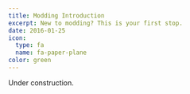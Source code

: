 ```yaml
---
title: Modding Introduction
excerpt: New to modding? This is your first stop.
date: 2016-01-25
icon:
  type: fa
  name: fa-paper-plane
color: green
---
```


Under construction.